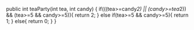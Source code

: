public int teaParty(int tea, int candy) {
  if(((tea>=candy*2) || (candy>=tea*2)) && (tea>=5 && candy>=5)){
    return 2;
  } else if(tea>=5 && candy>=5){
    return 1;
  } else{
    return 0;
  }
}
